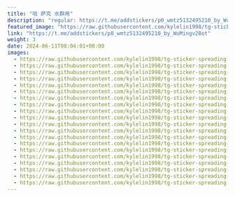 ```yaml
---
title: "哈 萨克 水群用"
description: "regular: https://t.me/addstickers/p0_wmtz5132495210_by_WuMingv2Bot"
featured_image: "https://raw.githubusercontent.com/kylelin1998/tg-sticker-spreading-worldwide-images/main/img/82523e03-d0bb-4aa6-ae45-d30f3320c718.jpg"
link: "https://t.me/addstickers/p0_wmtz5132495210_by_WuMingv2Bot"
weight: 3
date: 2024-06-11T08:04:01+08:00
images:
  - https://raw.githubusercontent.com/kylelin1998/tg-sticker-spreading-worldwide-images/main/img/82523e03-d0bb-4aa6-ae45-d30f3320c718.jpg
  - https://raw.githubusercontent.com/kylelin1998/tg-sticker-spreading-worldwide-images/main/img/2731ea38-50f6-420f-ae3a-e2fe8eb23925.jpg
  - https://raw.githubusercontent.com/kylelin1998/tg-sticker-spreading-worldwide-images/main/img/4cdb7d2c-6bf6-4efb-aae5-97d1fe9bd83d.jpg
  - https://raw.githubusercontent.com/kylelin1998/tg-sticker-spreading-worldwide-images/main/img/8f7571aa-c9f6-4f77-997d-c044a5a3ee99.jpg
  - https://raw.githubusercontent.com/kylelin1998/tg-sticker-spreading-worldwide-images/main/img/721816c7-d15f-4e5a-9a08-0bee86651270.jpg
  - https://raw.githubusercontent.com/kylelin1998/tg-sticker-spreading-worldwide-images/main/img/9b9b3d37-53db-485b-9c6a-fe71380ee3ef.jpg
  - https://raw.githubusercontent.com/kylelin1998/tg-sticker-spreading-worldwide-images/main/img/1e3fc537-b3bf-48aa-b170-01e2fa156519.jpg
  - https://raw.githubusercontent.com/kylelin1998/tg-sticker-spreading-worldwide-images/main/img/bdd2ba9e-2eb5-4601-a922-ba2ac8184dac.jpg
  - https://raw.githubusercontent.com/kylelin1998/tg-sticker-spreading-worldwide-images/main/img/cd612b9a-e533-490a-86ba-2a44b7356ccc.jpg
  - https://raw.githubusercontent.com/kylelin1998/tg-sticker-spreading-worldwide-images/main/img/1ad071b2-f57e-45ea-8714-22e46a784e2b.jpg
  - https://raw.githubusercontent.com/kylelin1998/tg-sticker-spreading-worldwide-images/main/img/33d9ae14-12be-4444-93a2-3b74d188fc32.jpg
  - https://raw.githubusercontent.com/kylelin1998/tg-sticker-spreading-worldwide-images/main/img/ef00bf4a-172a-47de-8499-b42a73b3f5f0.jpg
  - https://raw.githubusercontent.com/kylelin1998/tg-sticker-spreading-worldwide-images/main/img/0d867972-6f60-4ab5-aed5-6b7137fcf192.jpg
  - https://raw.githubusercontent.com/kylelin1998/tg-sticker-spreading-worldwide-images/main/img/8071c410-396a-4dd8-8481-6f2bde456d63.jpg
  - https://raw.githubusercontent.com/kylelin1998/tg-sticker-spreading-worldwide-images/main/img/e53c8c58-b7d3-4d29-8106-3af0d2ab62b8.jpg
  - https://raw.githubusercontent.com/kylelin1998/tg-sticker-spreading-worldwide-images/main/img/18c4758c-760f-4095-9be7-308d386ff997.jpg
  - https://raw.githubusercontent.com/kylelin1998/tg-sticker-spreading-worldwide-images/main/img/b736bca2-e074-4fb1-a6bd-5a4f62cd4a12.jpg
  - https://raw.githubusercontent.com/kylelin1998/tg-sticker-spreading-worldwide-images/main/img/86443c94-ad89-4183-a472-ba8167a18e55.jpg
  - https://raw.githubusercontent.com/kylelin1998/tg-sticker-spreading-worldwide-images/main/img/dd362976-6d3e-4704-82af-8ee49e13b5d8.jpg
  - https://raw.githubusercontent.com/kylelin1998/tg-sticker-spreading-worldwide-images/main/img/8cb66d13-f92a-4605-bf1d-3f2295f327e9.jpg
---
```

